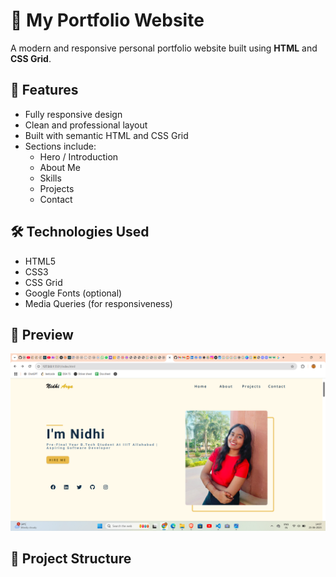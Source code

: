 # 💼 My Portfolio Website

A modern and responsive personal portfolio website built using **HTML** and **CSS Grid**.

## 🚀 Features

- Fully responsive design
- Clean and professional layout
- Built with semantic HTML and CSS Grid
- Sections include:
  - Hero / Introduction
  - About Me
  - Skills
  - Projects
  - Contact

## 🛠️ Technologies Used

- HTML5
- CSS3
- CSS Grid
- Google Fonts (optional)
- Media Queries (for responsiveness)

## 📸 Preview

![Website Preview](preview.png)  

## 📂 Project Structure

